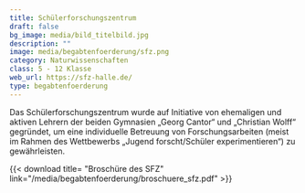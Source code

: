 ```yaml
---
title: Schülerforschungszentrum
draft: false
bg_image: media/bild_titelbild.jpg
description: ""
image: media/begabtenfoerderung/sfz.png
category: Naturwissenschaften
class: 5 - 12 Klasse
web_url: https://sfz-halle.de/
type: begabtenfoerderung
---
```


Das Schülerforschungszentrum wurde auf Initiative von ehemaligen und aktiven Lehrern der beiden Gymnasien „Georg Cantor“ und „Christian Wolff“ gegründet, um eine individuelle Betreuung von Forschungsarbeiten (meist im Rahmen des Wettbewerbs „Jugend forscht/Schüler experimentieren“) zu gewährleisten.

{{< download title= "Broschüre des SFZ" link="/media/begabtenfoerderung/broschuere_sfz.pdf" >}}
